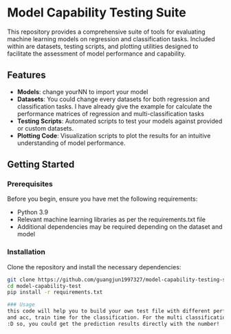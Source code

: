 # Model Capability Testing Suite

This repository provides a comprehensive suite of tools for evaluating machine learning models on regression and classification tasks. Included within are datasets, testing scripts, and plotting utilities designed to facilitate the assessment of model performance and capability.

## Features
- **Models**: change yourNN to import your model 
- **Datasets**: You could change every datasets for both regression and classification tasks. I have already give the example for calculate the performance matrices of regression and multi-classification tasks
- **Testing Scripts**: Automated scripts to test your models against provided or custom datasets.
- **Plotting Code**: Visualization scripts to plot the results for an intuitive understanding of model performance.

## Getting Started

### Prerequisites

Before you begin, ensure you have met the following requirements:

- Python 3.9
- Relevant machine learning libraries as per the requirements.txt file
- Additional dependencies may be required depending on the dataset and model

### Installation

Clone the repository and install the necessary dependencies:

```bash
git clone https://github.com/guangjun1997327/model-capability-testing-suite.git
cd model-capability-test
pip install -r requirements.txt

### Usage
this code will help you to build your own test file with different performance matrices like rmse, nll, train time for the regression
and acc, train time for the classification. For the multi classification I provide the one-hot coding and de-one-hot coding algorithms.
:D so, you could get the prediction results directly with the number!

